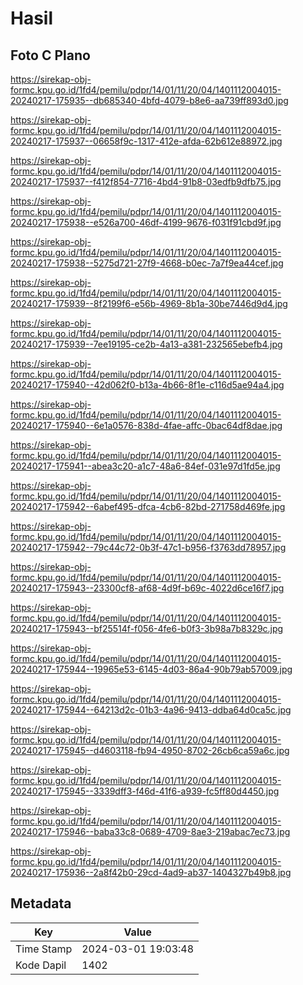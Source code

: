 # Hasil

## Foto C Plano

https://sirekap-obj-formc.kpu.go.id/1fd4/pemilu/pdpr/14/01/11/20/04/1401112004015-20240217-175935--db685340-4bfd-4079-b8e6-aa739ff893d0.jpg

https://sirekap-obj-formc.kpu.go.id/1fd4/pemilu/pdpr/14/01/11/20/04/1401112004015-20240217-175937--06658f9c-1317-412e-afda-62b612e88972.jpg

https://sirekap-obj-formc.kpu.go.id/1fd4/pemilu/pdpr/14/01/11/20/04/1401112004015-20240217-175937--f412f854-7716-4bd4-91b8-03edfb9dfb75.jpg

https://sirekap-obj-formc.kpu.go.id/1fd4/pemilu/pdpr/14/01/11/20/04/1401112004015-20240217-175938--e526a700-46df-4199-9676-f031f91cbd9f.jpg

https://sirekap-obj-formc.kpu.go.id/1fd4/pemilu/pdpr/14/01/11/20/04/1401112004015-20240217-175938--5275d721-27f9-4668-b0ec-7a7f9ea44cef.jpg

https://sirekap-obj-formc.kpu.go.id/1fd4/pemilu/pdpr/14/01/11/20/04/1401112004015-20240217-175939--8f2199f6-e56b-4969-8b1a-30be7446d9d4.jpg

https://sirekap-obj-formc.kpu.go.id/1fd4/pemilu/pdpr/14/01/11/20/04/1401112004015-20240217-175939--7ee19195-ce2b-4a13-a381-232565ebefb4.jpg

https://sirekap-obj-formc.kpu.go.id/1fd4/pemilu/pdpr/14/01/11/20/04/1401112004015-20240217-175940--42d062f0-b13a-4b66-8f1e-c116d5ae94a4.jpg

https://sirekap-obj-formc.kpu.go.id/1fd4/pemilu/pdpr/14/01/11/20/04/1401112004015-20240217-175940--6e1a0576-838d-4fae-affc-0bac64df8dae.jpg

https://sirekap-obj-formc.kpu.go.id/1fd4/pemilu/pdpr/14/01/11/20/04/1401112004015-20240217-175941--abea3c20-a1c7-48a6-84ef-031e97d1fd5e.jpg

https://sirekap-obj-formc.kpu.go.id/1fd4/pemilu/pdpr/14/01/11/20/04/1401112004015-20240217-175942--6abef495-dfca-4cb6-82bd-271758d469fe.jpg

https://sirekap-obj-formc.kpu.go.id/1fd4/pemilu/pdpr/14/01/11/20/04/1401112004015-20240217-175942--79c44c72-0b3f-47c1-b956-f3763dd78957.jpg

https://sirekap-obj-formc.kpu.go.id/1fd4/pemilu/pdpr/14/01/11/20/04/1401112004015-20240217-175943--23300cf8-af68-4d9f-b69c-4022d6ce16f7.jpg

https://sirekap-obj-formc.kpu.go.id/1fd4/pemilu/pdpr/14/01/11/20/04/1401112004015-20240217-175943--bf25514f-f056-4fe6-b0f3-3b98a7b8329c.jpg

https://sirekap-obj-formc.kpu.go.id/1fd4/pemilu/pdpr/14/01/11/20/04/1401112004015-20240217-175944--19965e53-6145-4d03-86a4-90b79ab57009.jpg

https://sirekap-obj-formc.kpu.go.id/1fd4/pemilu/pdpr/14/01/11/20/04/1401112004015-20240217-175944--64213d2c-01b3-4a96-9413-ddba64d0ca5c.jpg

https://sirekap-obj-formc.kpu.go.id/1fd4/pemilu/pdpr/14/01/11/20/04/1401112004015-20240217-175945--d4603118-fb94-4950-8702-26cb6ca59a6c.jpg

https://sirekap-obj-formc.kpu.go.id/1fd4/pemilu/pdpr/14/01/11/20/04/1401112004015-20240217-175945--3339dff3-f46d-41f6-a939-fc5ff80d4450.jpg

https://sirekap-obj-formc.kpu.go.id/1fd4/pemilu/pdpr/14/01/11/20/04/1401112004015-20240217-175946--baba33c8-0689-4709-8ae3-219abac7ec73.jpg

https://sirekap-obj-formc.kpu.go.id/1fd4/pemilu/pdpr/14/01/11/20/04/1401112004015-20240217-175936--2a8f42b0-29cd-4ad9-ab37-1404327b49b8.jpg


## Metadata

| Key        | Value               |
| ---------- | ------------------- |
| Time Stamp | 2024-03-01 19:03:48 |
| Kode Dapil | 1402                |



